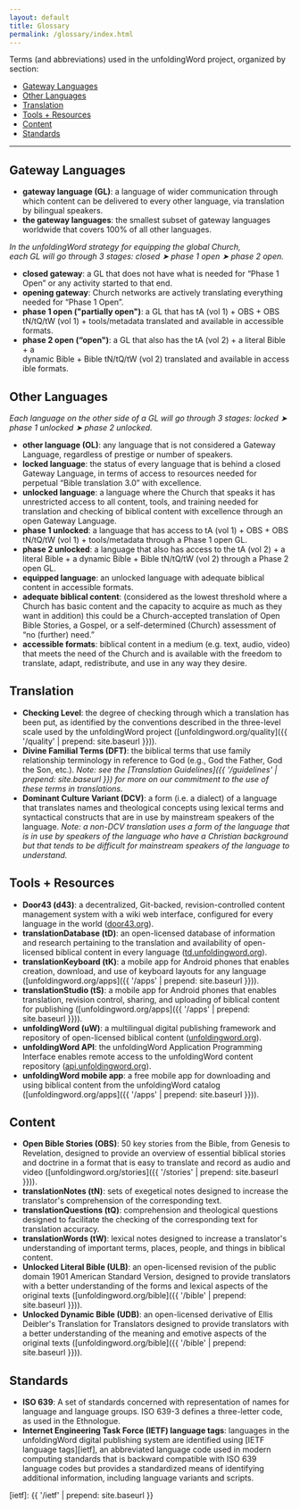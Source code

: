 ```yaml
---
layout: default
title: Glossary
permalink: /glossary/index.html
---
```


Terms (and abbreviations) used in the unfoldingWord project, organized by section:

- [Gateway Languages](#gateway-languages)
- [Other Languages](#other-languages)
- [Translation](#translation)
- [Tools + Resources](#tools--resources)
- [Content](#content)
- [Standards](#standards)

* * * * *

## Gateway Languages

- **gateway language (GL)**: a language of wider communication through which content can be delivered to every other language, via translation by bilingual speakers.
- **the gateway languages**: the smallest subset of gateway languages worldwide that covers 100% of all other languages.

*In the unfoldingWord strategy for equipping the global Church, each GL will go through 3 stages: closed ➤ phase 1 open ➤ phase 2 open.*

- **closed gateway**: a GL that does not have what is needed for “Phase 1 Open” or any activity started to that end.
- **opening gateway**: Church networks are actively translating everything needed for “Phase 1 Open”.
- **phase 1 open ("partially open")**: a GL that has tA (vol 1) + OBS + OBS tN/tQ/tW (vol 1) + tools/metadata translated and available in accessible formats.
- **phase 2 open (“open")**: a GL that also has the tA (vol 2) + a literal Bible + a dynamic Bible + Bible tN/tQ/tW (vol 2) translated and available in accessible formats.

## Other Languages

*Each language on the other side of a GL will go through 3 stages: locked ➤ phase 1 unlocked ➤ phase 2 unlocked.*

- **other language (OL)**: any language that is not considered a Gateway Language, regardless of prestige or number of speakers.
- **locked language**: the status of every language that is behind a closed Gateway Language, in terms of access to resources needed for perpetual “Bible translation 3.0” with excellence.
- **unlocked language**: a language where the Church that speaks it has unrestricted access to all content, tools, and training needed for translation and checking of biblical content with excellence through an open Gateway Language.
- **phase 1 unlocked**: a language that has access to tA (vol 1) + OBS + OBS tN/tQ/tW (vol 1) + tools/metadata through a Phase 1 open GL.
- **phase 2 unlocked**: a language that also has access to the tA (vol 2) + a literal Bible + a dynamic Bible + Bible tN/tQ/tW (vol 2) through a Phase 2 open GL.
- **equipped language**: an unlocked language with adequate biblical content in accessible formats.
- **adequate biblical content**: (considered as the lowest threshold where a Church has basic content and the capacity to acquire as much as they want in addition) this could be a Church-accepted translation of Open Bible Stories, a Gospel, or a self-determined (Church) assessment of “no (further) need.”
- **accessible formats**: biblical content in a medium (e.g. text, audio, video) that meets the need of the Church and is available with the freedom to translate, adapt, redistribute, and use in any way they desire.

## Translation

- **Checking Level**: the degree of checking through which a translation has been put, as identified by the conventions described in the three-level scale used by the unfoldingWord project ([unfoldingword.org/quality]({{ '/quality' | prepend: site.baseurl }})).
- **Divine Familial Terms (DFT)**: the biblical terms that use family relationship terminology in reference to God (e.g., God the Father, God the Son, etc.). *Note: see the [Translation Guidelines]({{ '/guidelines' | prepend: site.baseurl }}) for more on our commitment to the use of these terms in translations.*
- **Dominant Culture Variant (DCV)**: a form (i.e. a dialect) of a language that translates names and theological concepts using lexical terms and syntactical constructs that are in use by mainstream speakers of the language. *Note: a non-DCV translation uses a form of the language that is in use by speakers of the language who have a Christian background but that tends to be difficult for mainstream speakers of the language to understand.*

## Tools + Resources

- **Door43 (d43)**: a decentralized, Git-backed, revision-controlled content management system with a wiki web interface, configured for every language in the world ([door43.org](https://door43.org)).
- **translationDatabase (tD)**: an open-licensed database of information and research pertaining to the translation and availability of open-licensed biblical content in every language ([td.unfoldingword.org](https://td.unfoldingword.org)).
- **translationKeyboard (tK)**: a mobile app for Android phones that enables creation, download, and use of keyboard layouts for any language ([unfoldingword.org/apps]({{ '/apps' | prepend: site.baseurl }})).
- **translationStudio (tS)**: a mobile app for Android phones that enables translation, revision control, sharing, and uploading of biblical content for publishing ([unfoldingword.org/apps]({{ '/apps' | prepend: site.baseurl }})).
- **unfoldingWord (uW)**: a multilingual digital publishing framework and repository of open-licensed biblical content ([unfoldingword.org](https://unfoldingword.org)).
- **unfoldingWord API**: the unfoldingWord Application Programming Interface enables remote access to the unfoldingWord content repository ([api.unfoldingword.org](https://api.unfoldingword.org)).
- **unfoldingWord mobile app**: a free mobile app for downloading and using biblical content from the unfoldingWord catalog ([unfoldingword.org/apps]({{ '/apps' | prepend: site.baseurl }})).

## Content

- **Open Bible Stories (OBS)**: 50 key stories from the Bible, from Genesis to Revelation, designed to provide an overview of essential biblical stories and doctrine in a format that is easy to translate and record as audio and video ([unfoldingword.org/stories]({{ '/stories' | prepend: site.baseurl }})).
- **translationNotes (tN)**: sets of exegetical notes designed to increase the translator's comprehension of the corresponding text.
- **translationQuestions (tQ)**: comprehension and theological questions designed to facilitate the checking of the corresponding text for translation accuracy.
- **translationWords (tW)**: lexical notes designed to increase a translator's understanding of important terms, places, people, and things in biblical content.
- **Unlocked Literal Bible (ULB)**: an open-licensed revision of the public domain 1901 American Standard Version, designed to provide translators with a better understanding of the forms and lexical aspects of the original texts ([unfoldingword.org/bible]({{ '/bible' | prepend: site.baseurl }})).
- **Unlocked Dynamic Bible (UDB)**: an open-licensed derivative of Ellis Deibler's Translation for Translators designed to provide translators with a better understanding of the meaning and emotive aspects of the original texts ([unfoldingword.org/bible]({{ '/bible' | prepend: site.baseurl }})).

## Standards

- **ISO 639**: A set of standards concerned with representation of names for language and language groups. ISO 639-3 defines a three-letter code, as used in the Ethnologue.
- **Internet Engineering Task Force (IETF) language tags**: languages in the unfoldingWord digital publishing system are identified using [IETF language tags][ietf], an abbreviated language code used in modern computing standards that is backward compatible with ISO 639 language codes but provides a standardized means of identifying additional information, including language variants and scripts.

[ietf]: {{ '/ietf' | prepend: site.baseurl }}
